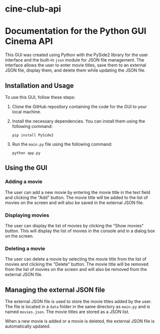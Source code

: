 # cine-club-api
# Documentation for the Python GUI Cinema API

This GUI was created using Python with the PySide2 library for the user interface and the built-in `json` module for JSON file management. The interface allows the user to enter movie titles, save them to an external JSON file, display them, and delete them while updating the JSON file.

## Installation and Usage

To use this GUI, follow these steps:

1. Clone the GitHub repository containing the code for the GUI to your local machine.
2. Install the necessary dependencies. You can install them using the following command:

    ```
    pip install PySide2
    ```

3. Run the `main.py` file using the following command:

    ```
    python app.py
    ```

## Using the GUI

### Adding a movie

The user can add a new movie by entering the movie title in the text field and clicking the "Add" button. The movie title will be added to the list of movies on the screen and will also be saved in the external JSON file.

### Displaying movies

The user can display the list of movies by clicking the "Show movies" button. This will display the list of movies in the console and in a dialog box on the screen.

### Deleting a movie

The user can delete a movie by selecting the movie title from the list of movies and clicking the "Delete" button. The movie title will be removed from the list of movies on the screen and will also be removed from the external JSON file.

## Managing the external JSON file

The external JSON file is used to store the movie titles added by the user. The file is located in a `data` folder in the same directory as `main.py` and is named `movies.json`. The movie titles are stored as a JSON list.

When a new movie is added or a movie is deleted, the external JSON file is automatically updated.
